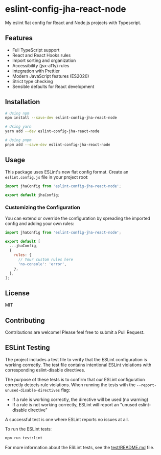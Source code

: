 # eslint-config-jha-react-node

My eslint flat config for React and Node.js projects with Typescript.

## Features

- Full TypeScript support
- React and React Hooks rules
- Import sorting and organization
- Accessibility (jsx-a11y) rules
- Integration with Prettier
- Modern JavaScript features (ES2020)
- Strict type checking
- Sensible defaults for React development

## Installation

```bash
# Using npm
npm install --save-dev eslint-config-jha-react-node

# Using yarn
yarn add --dev eslint-config-jha-react-node

# Using pnpm
pnpm add --save-dev eslint-config-jha-react-node
```

## Usage

This package uses ESLint's new flat config format. Create an `eslint.config.js` file in your project root:

```javascript
import jhaConfig from 'eslint-config-jha-react-node';

export default jhaConfig;
```

### Customizing the Configuration

You can extend or override the configuration by spreading the imported config and adding your own rules:

```javascript
import jhaConfig from 'eslint-config-jha-react-node';

export default [
  ...jhaConfig,
  {
    rules: {
      // Your custom rules here
      'no-console': 'error',
    },
  },
];
```

## License

MIT

## Contributing

Contributions are welcome! Please feel free to submit a Pull Request.

## ESLint Testing

The project includes a test file to verify that the ESLint configuration is working correctly. The test file contains intentional ESLint violations with corresponding eslint-disable directives.

The purpose of these tests is to confirm that our ESLint configuration correctly detects rule violations. When running the tests with the `--report-unused-disable-directives` flag:

- If a rule is working correctly, the directive will be used (no warning)
- If a rule is not working correctly, ESLint will report an "unused eslint-disable directive"

A successful test is one where ESLint reports no issues at all.

To run the ESLint tests:

```bash
npm run test:lint
```

For more information about the ESLint tests, see the [test/README.md](test/README.md) file.
